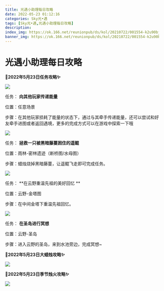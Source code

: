 ```yaml
---
title: 光遇小助理每日攻略
date: 2022-05-23 01:12:16
categories: Sky光•遇
tags: [Sky光•遇,光遇小助理每日攻略]
description: 
index_img: https://ok.166.net/reunionpub/ds/kol/20210722/001554-k2u90bj7ay.png?imageView&thumbnail=600x0&type=jpg
banner_img: https://ok.166.net/reunionpub/ds/kol/20210722/001554-k2u90bj7ay.png?imageView&thumbnail=600x0&type=jpg
---
```

# 光遇小助理每日攻略
**🎉2022年5月23日任务攻略✨**

![](https://ok.166.net/reunionpub/ds/kol/20220522/004312-1wf7sy65id.png)

任务： **向其他玩家传递能量**

位置：任意场景

步骤：在其他玩家损耗了能量的状态下，通过与其牵手传递能量，还可以尝试和好友牵手进图或者返回遇境，更多的完成方式可以在游戏中探索一下哦

  

![](https://ok.166.net/reunionpub/ds/kol/20220523/000622-hc365ntdea.png)

任务： **拯救一只被黑暗藤蔓困住的遥鲲**

位置：雨林-密林遗迹（断桥图/水母图）

步骤：蜡烛烧掉黑暗藤蔓，让遥鲲飞走即可完成任务。

![](https://ok.166.net/reunionpub/ds/kol/20220523/001943-2cskt4s1h8.png)

任务： **在云野重温先祖的美好回忆  **

位置：云野-金塔图

步骤：在中间金塔下重温先祖回忆。

![](https://ok.166.net/reunionpub/ds/kol/20220523/002432-chqpuloyf4.png)

任务： **在圣岛进行冥想**

位置：云野-圣岛

步骤：进入云野的圣岛，来到水池旁边，完成冥想~

 **🎉2022年5月23日大蜡烛攻略✨**

![](https://ok.166.net/reunionpub/ds/kol/20220523/002617-m4gt9jfqih.png)

  

 **🎉2022年5月23日季节烛火攻略✨**

![](https://ok.166.net/reunionpub/ds/kol/20220523/002018-138uj4d592.png)

  

